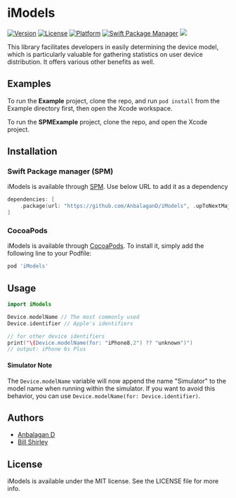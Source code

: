 # iModels

[![Version](https://img.shields.io/cocoapods/v/iModels.svg?style=flat)](https://cocoapods.org/pods/iModels)
[![License](https://img.shields.io/cocoapods/l/iModels.svg?style=flat)](https://cocoapods.org/pods/iModels)
[![Platform](https://img.shields.io/cocoapods/p/iModels.svg?style=flat)](https://cocoapods.org/pods/iModels)
[![Swift Package Manager](https://img.shields.io/badge/Swift_Package_Manager-compatible-orange?style=flat-square)](https://img.shields.io/badge/Swift_Package_Manager-compatible-orange?style=flat-square)
[![](https://img.shields.io/endpoint?url=https%3A%2F%2Fswiftpackageindex.com%2Fapi%2Fpackages%2FAnbalaganD%2FiModels%2Fbadge%3Ftype%3Dswift-versions)](https://swiftpackageindex.com/AnbalaganD/iModels)

This library facilitates developers in easily determining the device model, which is particularly valuable for gathering statistics on user device distribution. It offers various other benefits as well.

## Examples

To run the **Example** project, clone the repo, and run `pod install` from the Example directory first, then open the Xcode workspace.

To run the **SPMExample** project, clone the repo, and open the Xcode project.

## Installation

### Swift Package manager (SPM)

iModels is available through [SPM](https://github.com/AnbalaganD/iModels). Use below URL to add it as a dependency

```swift
dependencies: [
    .package(url: "https://github.com/AnbalaganD/iModels", .upToNextMajor(from: "0.1.5"))
]
```

### CocoaPods

iModels is available through [CocoaPods](https://cocoapods.org/pods/iModels). To install
it, simply add the following line to your Podfile:

```ruby
pod 'iModels'
```

## Usage
```swift
import iModels

Device.modelName // The most commonly used
Device.identifier // Apple's identifiers

// for other device identifiers
print("\(Device.modelName(for: "iPhone8,2") ?? "unknown")")
// output: iPhone 6s Plus
```

#### Simulator Note
The `Device.modelName` variable will now append the name "Simulator" to the model name when running within the simulator. If you want to avoid this behavior, you can use `Device.modelName(for: Device.identifier)`.

## Authors

* [Anbalagan D](mailto:anbu94p@gmail.com)
* [Bill Shirley](mailto:bshirley@shirl.com)

## License

iModels is available under the MIT license. See the LICENSE file for more info.
